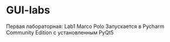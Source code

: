 # GUI-labs

Первая лабораторная: Lab1 Marco Polo Запускается в Pycharm Community Edition с установленным PyQt5
